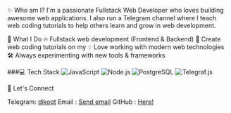✨ Who am I?
I'm a passionate Fullstack Web Developer who loves building awesome web applications. I also run a Telegram channel where I teach web coding tutorials to help others learn and grow in web development.

🚀 What I Do
🔥 Fullstack web development (Frontend & Backend)
🎥 Create web coding tutorials on my 
💡 Love working with modern web technologies
🛠️ Always experimenting with new tools & frameworks

###💻 Tech Stack
![JavaScript](https://img.shields.io/badge/JavaScript-F7DF1E?style=flat&logo=javascript&logoColor=black)
![Node.js](https://img.shields.io/badge/Node.js-339933?style=flat&logo=nodedotjs&logoColor=white)
![PostgreSQL](https://img.shields.io/badge/PostgreSQL-316192?style=flat&logo=postgresql&logoColor=white)
![Telegraf.js](https://img.shields.io/badge/Telegraf.js-1F9EFA?style=flat&logo=telegram&logoColor=white)

💬 Let's Connect

Telegram: [dikoqt](https://t.me/dikoqt)
Email : [Send email](line.ytnc@gmail.com)
GitHub : [Here!](https://github.com/dikoqt/)
